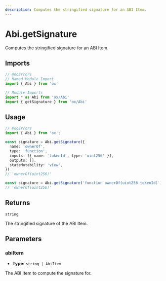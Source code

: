 ```yaml
---
description: Computes the stringified signature for an ABI Item.
---
```


# Abi.getSignature

Computes the stringified signature for an ABI Item.

## Imports

```ts twoslash
// @noErrors
// Named Module Import 
import { Abi } from 'ox'

// Module Imports
import * as Abi from 'ox/Abi'
import { getSignature } from 'ox/Abi'
```

## Usage

```ts twoslash
// @noErrors
import { Abi } from 'ox';

const signature = Abi.getSignature({
  name: 'ownerOf',
  type: 'function',
  inputs: [{ name: 'tokenId', type: 'uint256' }],
  outputs: [],
  stateMutability: 'view',
})
// 'ownerOf(uint256)'

const signature = Abi.getSignature('function ownerOf(uint256 tokenId)')
// 'ownerOf(uint256)'
```

## Returns

`string`

The stringified signature of the ABI Item.

## Parameters

### abiItem

- **Type:** `string | AbiItem`

The ABI Item to compute the signature for.